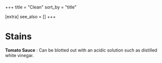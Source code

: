 +++
title = "Clean"
sort_by = "title"

[extra]
see_also = []
+++

# Stains

**Tomato Sauce**
: Can be blotted out with an acidic solution such as distilled white vinegar.